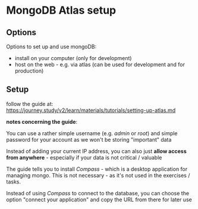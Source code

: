 # MongoDB Atlas setup

## Options

Options to set up and use mongoDB:

- install on your computer (only for development)
- host on the web - e.g. via atlas (can be used for development and for production)

## Setup

follow the guide at: https://journey.study/v2/learn/materials/tutorials/setting-up-atlas.md

**notes concerning the guide**:

You can use a rather simple username (e.g. _admin_ or _root_) and simple password for your account as we won't be storing "important" data

Instead of adding your current IP address, you can also just **allow access from anywhere** - especially if your data is not critical / valuable

The guide tells you to install _Compass_ - which is a desktop application for managing mongo. This is not necessary - as it's not used in the exercises / tasks.

Instead of using _Compass_ to connect to the database, you can choose the option "connect your application" and copy the URL from there for later use
